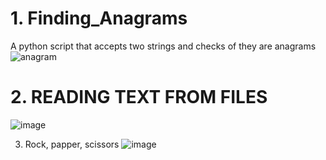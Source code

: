 # 1. Finding_Anagrams
A python script that accepts two strings and checks of they are anagrams 
![anagram](https://user-images.githubusercontent.com/34977309/170470889-8f6f4bb1-cf5d-4c49-b18c-9a3d5cfa300a.png)




# 2. READING TEXT FROM FILES
![image](https://user-images.githubusercontent.com/34977309/170820365-8c2b2fa2-7eb7-4970-b4e5-247780e94584.png)


3. Rock, papper, scissors
![image](https://user-images.githubusercontent.com/34977309/173195176-f27c0e67-4810-4b6d-9812-e9e303073dfa.png)

